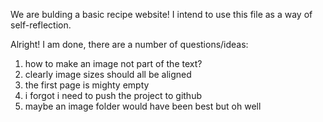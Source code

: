 We are bulding a basic recipe website!
I intend to use this file as a way of self-reflection.

Alright! I am done, there are a number of questions/ideas:
1. how to make an image not part of  the text?
2. clearly image sizes should all be aligned 
3. the first page is mighty empty
4. i forgot i need to push the project to github
5. maybe an image folder would have been best but oh well
